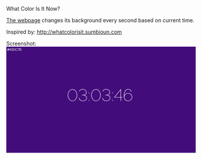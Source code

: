 What Color Is It Now?

[The webpage](https://clr-ckc.herokuapp.com) changes its background every second based on current time. 

Inspired by: http://whatcolorisit.sumbioun.com

Screenshot: 
![screenshot](static/screenshot_1.png)
